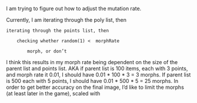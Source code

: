 I am trying to figure out how to adjust the mutation rate.  

Currently, I am iterating through the poly list, then

	iterating through the points list, then

		checking whether random(1) <  morphRate

			morph, or don’t

I think this results in my morph rate being dependent on the size of the parent list and points list.  AKA if parent list is 100 items, each with 3 points, and morph rate it 0.01, I should have 0.01 * 100 * 3 = 3 morphs.  If parent list is 500 each with 5 points, I should have 0.01 * 500 * 5 = 25 morphs.  In order to get better accuracy on the final image, I’d like to limit the morphs (at least later in the game), scaled with
		
